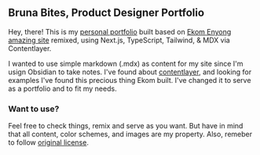 
## Bruna Bites, Product Designer Portfolio

Hey, there! This is my [personal portfolio](https://bruna.design/) built based on [Ekom Enyong amazing site](https://github.com/ekomenyong/kommy-mdx) remixed, using Next.js, TypeScript, Tailwind, & MDX via Contentlayer.

I wanted to use simple markdown (.mdx) as content for my site since I'm usign Obsidian to take notes. I've found about [contentlayer](https://github.com/contentlayerdev/contentlayer), and looking for examples I've found this precious thing Ekom built. I've changed it to serve as a portfolio and to fit my needs.

### Want to use?

Feel free to check things, remix and serve as you want. But have in mind that all content, color schemes, and images are my property. Also, remeber to follow [original license](https://github.com/ekomenyong/kommy-mdx/blob/main/LICENSE.txt).
